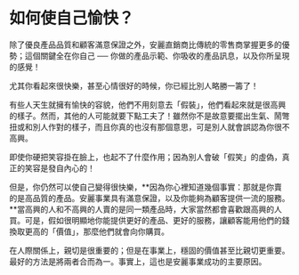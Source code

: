 # 如何使自己愉快？

除了優良產品品質和顧客滿意保證之外，安麗直銷商比傳統的零售商掌握更多的優勢；這個關鍵全在你自己 ── 你做的產品示範、你吸收的產品訊息，以及你所呈現的感覺！

尤其你看起來很快樂，甚至心情很好的時候，你已經比別人略勝一籌了！

有些人天生就擁有愉快的容貌，他們不用刻意去「假裝」，他們看起來就是很高興的樣子。然而，其他的人可能就要下點工夫了！雖然你不是故意要擺出生氣、鬧彆扭或和別人作對的樣子，而且你真的也沒有那個意思，可是別人就會誤認為你很不高興。

即使你硬把笑容掛在臉上，也起不了什麼作用；因為別人會破「假笑」的虛偽，真正的笑容是發自內心的！

但是，你仍然可以使自己變得很快樂，**因為你心裡知道幾個事實：那就是你賣的是高品質的產品。安麗事業具有滿意保證，以及你能夠為顧客提供一流的服務。**當高興的人和不高興的人賣的是同一類產品時，大家當然都會喜歡跟高興的人買。可是，假如很明顯地你能提供更好的產品、更好的服務，讓顧客能用他們的錢換取更高的「價值」，那麼他們就會向你購買。

在人際關係上，親切是很重要的；但是在事業上，穩固的價值甚至比親切更重要。最好的方法是將兩者合而為一。事實上，這也是安麗事業成功的主要原因。

